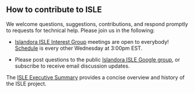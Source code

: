 <!--- PAGE_TITLE --->

## How to contribute to ISLE

We welcome questions, suggestions, contributions, and respond promptly to requests for technical help. Please join us in the following:

* [Islandora ISLE Interest Group](https://github.com/islandora-interest-groups/Islandora-ISLE-Interest-Group) meetings are open to everybody! [Schedule](https://github.com/islandora-interest-groups/Islandora-ISLE-Interest-Group/#how-to-join) is every other Wednesday at 3:00pm EST.

* Please post questions to the public [Islandora ISLE Google group](https://groups.google.com/forum/#!forum/islandora-isle), or subscribe to receive email discussion updates.

The [ISLE Executive Summary](https://docs.google.com/document/d/17tAFxR6_b7sxXkE1teNDQZv0UZ0LLSkX8K05-U6A6nw/edit?usp=sharing) provides a concise overview and history of the ISLE project.
